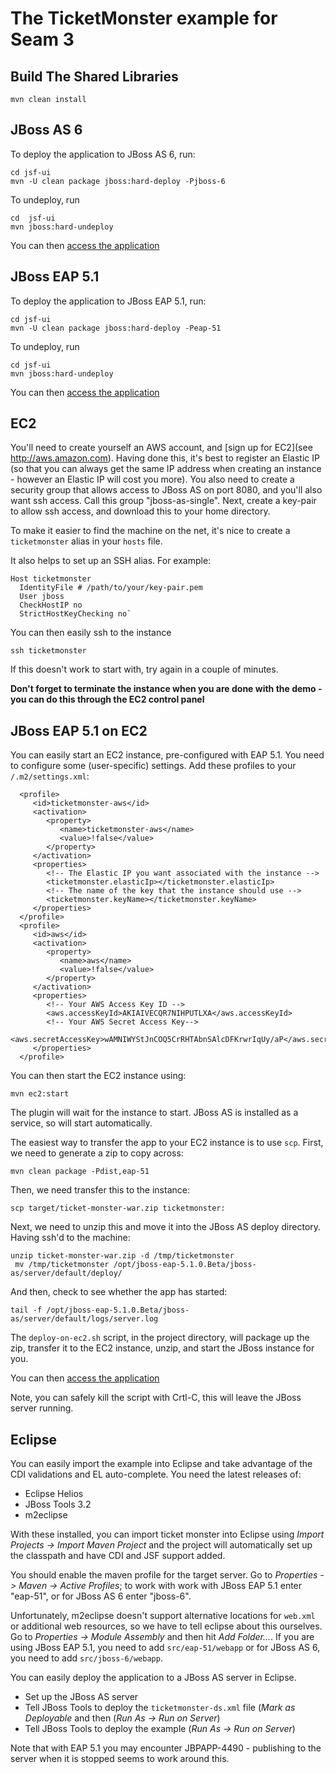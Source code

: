 The TicketMonster example for Seam 3
====================================

Build The Shared Libraries
--------------------------

    mvn clean install

JBoss AS 6
----------


To deploy the application to JBoss AS 6, run:

    cd jsf-ui
    mvn -U clean package jboss:hard-deploy -Pjboss-6

To undeploy, run

    cd  jsf-ui
    mvn jboss:hard-undeploy
  
You can then [access the application](http://localhost:8080/ticket-monster/)


JBoss EAP 5.1
-------------

To deploy the application to JBoss EAP 5.1, run:

    cd jsf-ui
    mvn -U clean package jboss:hard-deploy -Peap-51

To undeploy, run

    cd jsf-ui
    mvn jboss:hard-undeploy
  
You can then [access the application](http://localhost:8080/ticket-monster/)

  
EC2
---

You'll need to create yourself an AWS account, and [sign up for EC2](see http://aws.amazon.com).
Having done this, it's best to register an Elastic IP (so that you can always get the same
IP address when creating an instance - however an Elastic IP will cost you more). You also need
to create a security group that allows access to JBoss AS on port 8080, and you'll also want ssh
access. Call this group "jboss-as-single". Next, create a key-pair to allow ssh access, and 
download this to your home directory.

To make it easier to find the machine on the net, it's nice to create a `ticketmonster` alias 
in your `hosts` file.

It also helps to set up an SSH alias. For example:

    Host ticketmonster
      IdentityFile # /path/to/your/key-pair.pem
      User jboss
      CheckHostIP no
      StrictHostKeyChecking no`
   
You can then easily ssh to the instance 

    ssh ticketmonster

If this doesn't work to start with, try again in a couple of minutes.

**Don't forget to terminate the instance when you are done with the demo - you can do this through
the EC2 control panel**


JBoss EAP 5.1 on EC2
--------------------

You can easily start an EC2 instance, pre-configured with EAP 5.1. You need to configure some
(user-specific) settings. Add these profiles to your `/.m2/settings.xml`:

      <profile>
         <id>ticketmonster-aws</id>
         <activation>
            <property>
               <name>ticketmonster-aws</name>
               <value>!false</value>
            </property>
         </activation>
         <properties>
            <!-- The Elastic IP you want associated with the instance -->
            <ticketmonster.elasticIp></ticketmonster.elasticIp>
            <!-- The name of the key that the instance should use -->
            <ticketmonster.keyName></ticketmonster.keyName>
         </properties>
      </profile>
      <profile>
         <id>aws</id>
         <activation>
            <property>
               <name>aws</name>
               <value>!false</value>
            </property>
         </activation>
         <properties>
            <!-- Your AWS Access Key ID -->
            <aws.accessKeyId>AKIAIVECQR7NIHPUTLXA</aws.accessKeyId>
            <!-- Your AWS Secret Access Key-->
            <aws.secretAccessKey>wAMNIWYStJnCOQ5CrRHTAbnSAlcDFKrwrIqUy/aP</aws.secretAccessKey>
         </properties>
      </profile>

  
You can then start the EC2 instance using:

    mvn ec2:start
  
The plugin will wait for the instance to start. JBoss AS is installed as a service, so will start
automatically.

The easiest way to transfer the app to your EC2 instance is to use `scp`. First, we need to generate
a zip to copy across:

    mvn clean package -Pdist,eap-51

Then, we need transfer this to the instance:

    scp target/ticket-monster-war.zip ticketmonster:
  
Next, we need to unzip this and move it into the JBoss AS deploy directory. Having ssh'd to the 
machine:

    unzip ticket-monster-war.zip -d /tmp/ticketmonster 
     mv /tmp/ticketmonster /opt/jboss-eap-5.1.0.Beta/jboss-as/server/default/deploy/
  
And then, check to see whether the app has started:

    tail -f /opt/jboss-eap-5.1.0.Beta/jboss-as/server/default/logs/server.log
  
The `deploy-on-ec2.sh` script, in the project directory, will package up the zip, transfer it to
the EC2 instance, unzip, and start the JBoss instance for you.

You can then [access the application](http://ticket:8080/ticket-monster/)

Note, you can safely kill the script with Crtl-C, this will leave the JBoss server running.

Eclipse
-------

You can easily import the example into Eclipse and take advantage of the CDI validations
and EL auto-complete. You need the latest releases of:

* Eclipse Helios
* JBoss Tools 3.2
* m2eclipse

With these installed, you can import ticket monster into Eclipse using 
_Import Projects -> Import Maven Project_ and the project will automatically set up the
classpath and have CDI and JSF support added.

You should enable the maven profile for the target server. Go to _Properties -> Maven -> Active Profiles_;
to work with work with JBoss EAP 5.1 enter "eap-51", or for JBoss AS 6 enter "jboss-6".

Unfortunately, m2eclipse doesn't support alternative locations for `web.xml` or additional web
resources, so we have to tell eclipse about this ourselves. Go to  _Properties -> Module Assembly_
and then hit _Add Folder..._. If you are using JBoss EAP 5.1, you need to add `src/eap-51/webapp`
or for JBoss AS 6, you need to add `src/jboss-6/webapp`.

You can easily deploy the application to a JBoss AS server in Eclipse.

* Set up the JBoss AS server
* Tell JBoss Tools to deploy the `ticketmonster-ds.xml` file (_Mark as Deployable_ and then 
  (_Run As -> Run on Server_)
* Tell JBoss Tools to deploy the example (_Run As -> Run on Server_)

Note that with EAP 5.1 you may encounter JBPAPP-4490 - publishing to the server when it is stopped seems
to work around this.
